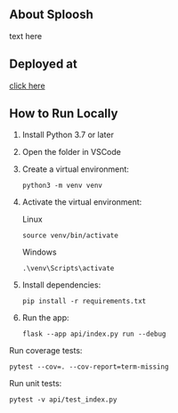 
## About Sploosh

text here

## Deployed at
[click here](https://clothingshop-one.vercel.app/)

## How to Run Locally

1. Install Python 3.7 or later
2. Open the folder in VSCode
3. Create a virtual environment:

   ```terminal
   python3 -m venv venv
   ```

4. Activate the virtual environment:

   Linux

   ```terminal
   source venv/bin/activate
   ```

   Windows

   ```terminal
   .\venv\Scripts\activate
   ```

5. Install dependencies:

   ```terminal
   pip install -r requirements.txt
   ```

6. Run the app:

   ```terminal
   flask --app api/index.py run --debug
   ```

Run coverage tests:
   ```terminal
   pytest --cov=. --cov-report=term-missing
   ```

Run unit tests:
   ```terminal
   pytest -v api/test_index.py
   ```